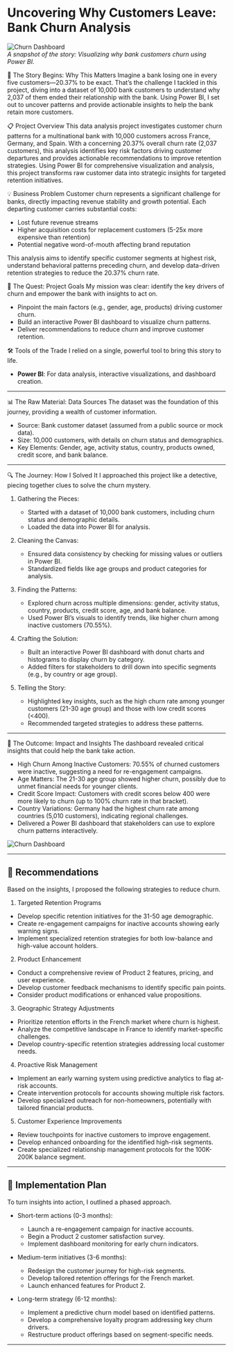 # Uncovering Why Customers Leave: Bank Churn Analysis

![Churn Dashboard](visualizations/churn_dashboard.png)  
*A snapshot of the story: Visualizing why bank customers churn using Power BI.*

 📖 The Story Begins: Why This Matters
Imagine a bank losing one in every five customers—20.37% to be exact. That’s the challenge I tackled in this project, diving into a dataset of 10,000 bank customers to understand why 2,037 of them ended their relationship with the bank. Using Power BI, I set out to uncover patterns and provide actionable insights to help the bank retain more customers.

📋 Project Overview
This data analysis project investigates customer churn patterns for a multinational bank with 10,000 customers across France, Germany, and Spain. With a concerning 20.37% overall churn rate (2,037 customers), this analysis identifies key risk factors driving customer departures and provides actionable recommendations to improve retention strategies. Using Power BI for comprehensive visualization and analysis, this project transforms raw customer data into strategic insights for targeted retention initiatives.

💡 Business Problem
Customer churn represents a significant challenge for banks, directly impacting revenue stability and growth potential. Each departing customer carries substantial costs:

- Lost future revenue streams  
- Higher acquisition costs for replacement customers (5-25x more expensive than retention)  
- Potential negative word-of-mouth affecting brand reputation  

This analysis aims to identify specific customer segments at highest risk, understand behavioral patterns preceding churn, and develop data-driven retention strategies to reduce the 20.37% churn rate.


🎯 The Quest: Project Goals
My mission was clear: identify the key drivers of churn and empower the bank with insights to act on.

- Pinpoint the main factors (e.g., gender, age, products) driving customer churn.  
- Build an interactive Power BI dashboard to visualize churn patterns.  
- Deliver recommendations to reduce churn and improve customer retention.



🛠️ Tools of the Trade
I relied on a single, powerful tool to bring this story to life.

- **Power BI**: For data analysis, interactive visualizations, and dashboard creation.

---

📊 The Raw Material: Data Sources
The dataset was the foundation of this journey, providing a wealth of customer information.

- Source: Bank customer dataset (assumed from a public source or mock data).  
- Size: 10,000 customers, with details on churn status and demographics.  
- Key Elements: Gender, age, activity status, country, products owned, credit score, and bank balance.

---

🔍 The Journey: How I Solved It
I approached this project like a detective, piecing together clues to solve the churn mystery.

1. Gathering the Pieces:  
   - Started with a dataset of 10,000 bank customers, including churn status and demographic details.  
   - Loaded the data into Power BI for analysis.

2. Cleaning the Canvas:  
   - Ensured data consistency by checking for missing values or outliers in Power BI.  
   - Standardized fields like age groups and product categories for analysis.

3. Finding the Patterns:  
   - Explored churn across multiple dimensions: gender, activity status, country, products, credit score, age, and bank balance.  
   - Used Power BI’s visuals to identify trends, like higher churn among inactive customers (70.55%).

4. Crafting the Solution:  
   - Built an interactive Power BI dashboard with donut charts and histograms to display churn by category.  
   - Added filters for stakeholders to drill down into specific segments (e.g., by country or age group).

5. Telling the Story:  
   - Highlighted key insights, such as the high churn rate among younger customers (21-30 age group) and those with low credit scores (<400).  
   - Recommended targeted strategies to address these patterns.

---

🌟 The Outcome: Impact and Insights
The dashboard revealed critical insights that could help the bank take action.

- High Churn Among Inactive Customers: 70.55% of churned customers were inactive, suggesting a need for re-engagement campaigns.  
- Age Matters: The 21-30 age group showed higher churn, possibly due to unmet financial needs for younger clients.  
- Credit Score Impact: Customers with credit scores below 400 were more likely to churn (up to 100% churn rate in that bracket).  
- Country Variations: Germany had the highest churn rate among countries (5,010 customers), indicating regional challenges.  
- Delivered a Power BI dashboard that stakeholders can use to explore churn patterns interactively.

![Churn Dashboard](visualizations/churn_dashboard.png)

---

## 📝 Recommendations
Based on the insights, I proposed the following strategies to reduce churn.

 1. Targeted Retention Programs
- Develop specific retention initiatives for the 31-50 age demographic.  
- Create re-engagement campaigns for inactive accounts showing early warning signs.  
- Implement specialized retention strategies for both low-balance and high-value account holders.

2. Product Enhancement
- Conduct a comprehensive review of Product 2 features, pricing, and user experience.  
- Develop customer feedback mechanisms to identify specific pain points.  
- Consider product modifications or enhanced value propositions.

 3. Geographic Strategy Adjustments
- Prioritize retention efforts in the French market where churn is highest.  
- Analyze the competitive landscape in France to identify market-specific challenges.  
- Develop country-specific retention strategies addressing local customer needs.

 4. Proactive Risk Management
- Implement an early warning system using predictive analytics to flag at-risk accounts.  
- Create intervention protocols for accounts showing multiple risk factors.  
- Develop specialized outreach for non-homeowners, potentially with tailored financial products.

 5. Customer Experience Improvements
- Review touchpoints for inactive customers to improve engagement.  
- Develop enhanced onboarding for the identified high-risk segments.  
- Create specialized relationship management protocols for the 100K-200K balance segment.

---

## 📅 Implementation Plan
To turn insights into action, I outlined a phased approach.

- Short-term actions (0-3 months):  
  - Launch a re-engagement campaign for inactive accounts.  
  - Begin a Product 2 customer satisfaction survey.  
  - Implement dashboard monitoring for early churn indicators.  

- Medium-term initiatives (3-6 months):  
  - Redesign the customer journey for high-risk segments.  
  - Develop tailored retention offerings for the French market.  
  - Launch enhanced features for Product 2.  

- Long-term strategy (6-12 months):  
  - Implement a predictive churn model based on identified patterns.  
  - Develop a comprehensive loyalty program addressing key churn drivers.  
  - Restructure product offerings based on segment-specific needs.

---

